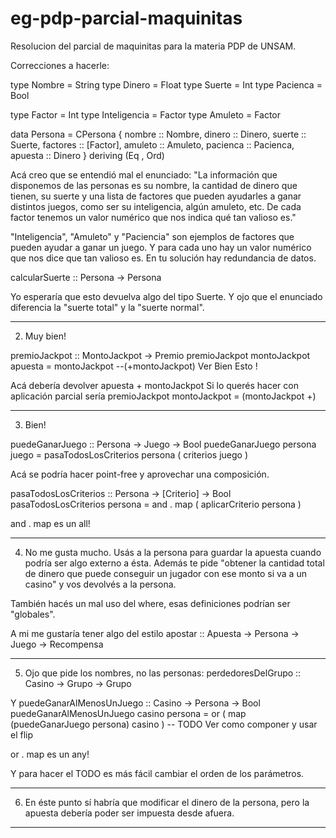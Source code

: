# eg-pdp-parcial-maquinitas
Resolucion del parcial de maquinitas para la materia PDP de UNSAM.

Correcciones a hacerle:

type Nombre = String
type Dinero = Float
type Suerte = Int
type Pacienca = Bool

type Factor = Int 
type Inteligencia = Factor
type Amuleto = Factor

data Persona = CPersona {
  nombre :: Nombre,
  dinero :: Dinero,
  suerte :: Suerte,
  factores :: [Factor],
  amuleto :: Amuleto,
  pacienca :: Pacienca,
  apuesta :: Dinero
} deriving (Eq , Ord)


Acá creo que se entendió mal el enunciado: "La información que disponemos de las personas es su nombre, la cantidad de dinero que tienen, su suerte y una lista de factores que pueden ayudarles a ganar distintos juegos, como ser su inteligencia, algún amuleto, etc. De cada factor tenemos un valor numérico que nos indica qué tan valioso es."

"Inteligencia", "Amuleto" y "Paciencia" son ejemplos de factores que pueden ayudar a ganar un juego. Y para cada uno hay un valor numérico que nos dice que tan valioso es. En tu solución hay redundancia de datos.

calcularSuerte :: Persona -> Persona

Yo esperaría que esto devuelva algo del tipo Suerte. Y ojo que el enunciado diferencia la "suerte total" y la "suerte normal".


-----------------
2) Muy bien!

premioJackpot :: MontoJackpot -> Premio
premioJackpot montoJackpot apuesta = montoJackpot --(+montoJackpot) Ver Bien Esto !

Acá debería devolver apuesta + montoJackpot
Si lo querés hacer con aplicación parcial sería premioJackpot montoJackpot = (montoJackpot +)

-----------------
3) Bien!

puedeGanarJuego :: Persona -> Juego -> Bool
puedeGanarJuego persona juego = pasaTodosLosCriterios persona ( criterios juego )

Acá se podría hacer point-free y aprovechar una composición.

pasaTodosLosCriterios :: Persona -> [Criterio] -> Bool
pasaTodosLosCriterios persona = and . map ( aplicarCriterio persona ) 

and . map es un all!

-----------------
4) No me gusta mucho. Usás a la persona para guardar la apuesta cuando podría ser algo externo a ésta. Además te pide "obtener la cantidad total de dinero que puede conseguir un jugador con ese monto si va a un casino" y vos devolvés a la persona.

También hacés un mal uso del where, esas definiciones podrían ser "globales".

A mi me gustaría tener algo del estilo
apostar :: Apuesta -> Persona -> Juego -> Recompensa

-----------------
5) Ojo que pide los nombres, no las personas:
perdedoresDelGrupo :: Casino -> Grupo -> Grupo

Y 
puedeGanarAlMenosUnJuego :: Casino -> Persona -> Bool
puedeGanarAlMenosUnJuego casino persona = or ( map (puedeGanarJuego persona) casino ) -- TODO Ver como componer y usar el flip

or . map es un any!

Y para hacer el TODO es más fácil cambiar el orden de los parámetros.

-----------------
6) En éste punto sí habría que modificar el dinero de la persona, pero la apuesta debería poder ser impuesta desde afuera.

---------------------------
